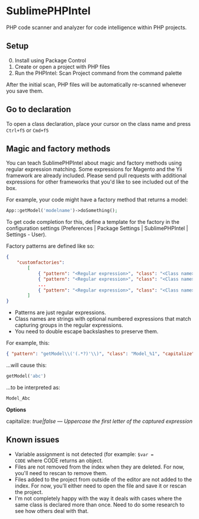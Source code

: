 # SublimePHPIntel

PHP code scanner and analyzer for code intelligence within PHP projects.

## Setup

0. Install using Package Control
1. Create or open a project with PHP files
2. Run the PHPIntel: Scan Project command from the command palette

After the initial scan, PHP files will be automatically re-scanned whenever you save them.

## Go to declaration

To open a class declaration, place your cursor on the class name and press `Ctrl+f5` or `Cmd+f5`

## Magic and factory methods

You can teach SublimePHPIntel about magic and factory methods using regular
expression matching. Some expressions for Magento and the Yii framework are already included. Please send pull requests with additional expressions for other frameworks that you'd like to see included out of the box.

For example, your code might have a factory method that returns a model:

```php
App::getModel('modelname')->doSomething();
```

To get code completion for this, define a template for the factory in the configuration settings (Preferences | Package Settings | SublimePHPIntel | Settings - User).

Factory patterns are defined like so:

```json
{
    "customfactories":
        [
            { "pattern": "<Regular expression>", "class": "<Class name>", option, ..., option },
            { "pattern": "<Regular expression>", "class": "<Class name>", option, ..., option },
            ...
            { "pattern": "<Regular expression>", "class": "<Class name>", option, ..., option }
        ]
}
```

* Patterns are just regular expressions.
* Class names are strings with optional numbered expressions that match capturing groups in the regular expressions.
* You need to double escape backslashes to preserve them.

For example, this:
```json
{ "pattern": "getModel\\('(.*?)'\\)", "class": "Model_%1", "capitalize": true }
```
...will cause this:
```php
getModel('abc')
```
...to be interpreted as:
```php
Model_Abc
```

**Options**

capitalize: *true|false* — *Uppercase the first letter of the captured expression*

## Known issues

- Variable assignment is not detected (for example: <code>$var = CODE</code> where CODE returns an object.
- Files are not removed from the index when they are deleted. For now, you'll need to rescan to remove them.
- Files added to the project from outside of the editor are not added to the index. For now, you'll either need to open the file and save it or rescan the project.
- I'm not completely happy with the way it deals with cases where the same class is declared more than once. Need to do some research to see how others deal with that.
